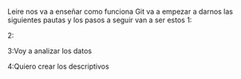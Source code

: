 Leire nos va a enseñar como funciona Git
va a empezar a darnos las siguientes pautas y los pasos a seguir van a ser estos
1:

2:

3:Voy a analizar los datos

4:Quiero crear los descriptivos
